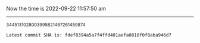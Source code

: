 Now the time is 2022-09-22 11:57:50 am

---

<small>3445131028003995821467261459874</small>

```txt
Latest commit SHA is: fdef8394a5a7f4ffd401aefa0810f0f8aba946d7
```
